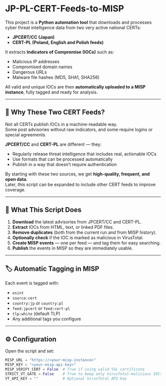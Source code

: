 # JP-PL-CERT-Feeds-to-MISP

This project is a **Python automation tool** that downloads and processes cyber threat intelligence data from two very active national CERTs:

- **JPCERT/CC (Japan)**
- **CERT-PL (Poland, English and Polish feeds)**

It extracts **Indicators of Compromise (IOCs)** such as:
- Malicious IP addresses
- Compromised domain names
- Dangerous URLs
- Malware file hashes (MD5, SHA1, SHA256)

All valid and unique IOCs are then **automatically uploaded to a MISP instance**, fully tagged and ready for analysis.

---

## 📌 Why These Two CERT Feeds?
Not all CERTs publish IOCs in a machine-readable way.  
Some post advisories without raw indicators, and some require logins or special agreements.

**JPCERT/CC** and **CERT-PL** are different — they:
- Regularly release threat intelligence that includes real, actionable IOCs
- Use formats that can be processed automatically
- Publish in a way that doesn’t require authentication

By starting with these two sources, we get **high-quality, frequent, and open data**.  
Later, this script can be expanded to include other CERT feeds to improve coverage.

---

## 🚀 What This Script Does
1. **Download** the latest advisories from JPCERT/CC and CERT-PL.
2. **Extract** IOCs from HTML, text, or linked PDF files.
3. **Remove duplicates** (both from the current run and from MISP history).
4. **Optionally check** if the IOC is marked as malicious in VirusTotal.
5. **Create MISP events** — one per feed — and tag them for easy searching.
6. **Publish** the events in MISP so they are immediately usable.

---

## 🏷 Automatic Tagging in MISP
Each event is tagged with:
- `osint`
- `source:cert`
- `country:jp` or `country:pl`
- `feed:jpcert` or `feed:cert-pl`
- `tlp:white` (default TLP)
- Any additional tags you configure

---

## ⚙️ Configuration
Open the script and set:
```python
MISP_URL = "https://<your-misp-instance>"
MISP_KEY = "<your-misp-api-key>"
MISP_VERIFY_CERT = False  # True if using valid SSL certificate
STRICT_VT_GATE = False    # True to keep only VirusTotal-malicious IOCs
VT_API_KEY = ""           # Optional VirusTotal API key

